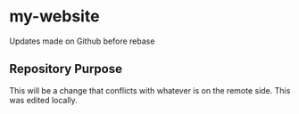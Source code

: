 # my-website

Updates made on Github before rebase

## Repository Purpose

This will be a change that conflicts with whatever is on the remote side.
This was edited locally.